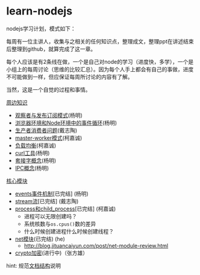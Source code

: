 # learn-nodejs
nodejs学习计划，模式如下：

每周有一位主讲人，收集与之相关的任何知识点，整理成文，整理ppt在讲述结束后整理到github，就算完成了这一章。

每个人应该是有2条线在做，一个是自己对node的学习（进度快，多学），一个是小组上的每周讨论（思维的比较汇总）。因为每个人手上都会有自己的事做，进度不可能做到一样，但应保证每周所讨论的内容有了解。

当然，这是一个自觉的过程和事情。

[周边知识](./surrounding)

- [观察者与发布订阅模式](https://github.com/Jmingzi/nodejs-learn/blob/master/%E5%9F%BA%E7%A1%80%E6%A6%82%E5%BF%B5/design_patterns_1.md)(杨明)
- [浏览器环境和Node环境中的事件循环](https://github.com/Jmingzi/nodejs-learn/blob/master/%E5%9F%BA%E7%A1%80%E6%A6%82%E5%BF%B5/eventloop.md)(杨明)
- [生产者消费者问题](https://zh.wikipedia.org/zh-hans/%E7%94%9F%E4%BA%A7%E8%80%85%E6%B6%88%E8%B4%B9%E8%80%85%E9%97%AE%E9%A2%98)(戴志陶)
- [master-worker模式](https://blog.csdn.net/hongchh/article/details/79898816)(柯嘉诚)
- [负载均衡](https://zh.wikipedia.org/wiki/%E8%B4%9F%E8%BD%BD%E5%9D%87%E8%A1%A1)(柯嘉诚)
- [curl工具](https://github.com/Jmingzi/nodejs-learn/blob/master/%E5%9F%BA%E7%A1%80%E6%A6%82%E5%BF%B5/curl.md)(杨明)
- [套接字概念](https://github.com/Jmingzi/nodejs-learn/blob/master/%E5%9F%BA%E7%A1%80%E6%A6%82%E5%BF%B5/socket.md)(杨明)
- [IPC概念](https://github.com/Jmingzi/nodejs-learn/blob/master/%E5%9F%BA%E7%A1%80%E6%A6%82%E5%BF%B5/ipc.md)(杨明)

[核心模块](./core)

- [events事件机制](./core/events)[已完结] (杨明)
- [stream流](./core/stream)[已完结] (戴志陶)
- [process和child_process](./core/process)[已完结] (柯嘉诚)
  - 进程可以无限创建吗？
  - 系统核数与`os.cpus()`数的差异
  - 什么时候创建进程什么时候创建线程？
- [net模块](./core/net)(已完结) (he)
  - http://blog.jituancaiyun.com/post/net-module-review.html
- [crypto加密](./core/crypto)(进行中)（张方雄）

hint: 规范[文档结构](./article.md)说明

